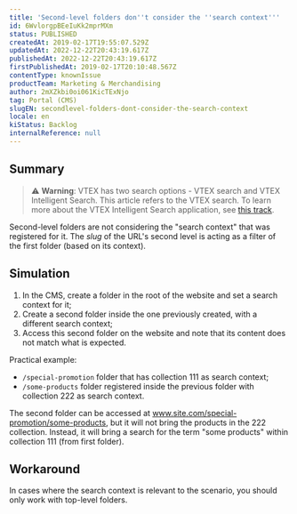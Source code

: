 ```yaml
---
title: 'Second-level folders don''t consider the ''search context'''
id: 6WvlorgpBEeIuKk2mprMXm
status: PUBLISHED
createdAt: 2019-02-17T19:55:07.529Z
updatedAt: 2022-12-22T20:43:19.617Z
publishedAt: 2022-12-22T20:43:19.617Z
firstPublishedAt: 2019-02-17T20:10:48.567Z
contentType: knownIssue
productTeam: Marketing & Merchandising
author: 2mXZkbi0oi061KicTExNjo
tag: Portal (CMS)
slugEN: secondlevel-folders-dont-consider-the-search-context
locale: en
kiStatus: Backlog
internalReference: null
---
```


## Summary

>⚠️ **Warning**: VTEX has two search options - VTEX search and VTEX Intelligent Search. This article refers to the VTEX search. To learn more about the VTEX Intelligent Search application, see <a href = "https://help.vtex.com/tracks/vtex-intelligent-search--19wrbB7nEQcmwzDPl1l4Cb">this track</a>.

Second-level folders are not considering the "search context" that was registered for it. The _slug_ of the URL's second level is acting as a filter of the first folder (based on its context).

## Simulation

1. In the CMS, create a folder in the root of the website and set a search context for it;
2. Create a second folder inside the one previously created, with a different search context;
3. Access this second folder on the website and note that its content does not match what is expected.

Practical example:

- `/special-promotion` folder that has collection 111 as search context;
- `/some-products` folder registered inside the previous folder with collection 222 as search context.

The second folder can be accessed at www.site.com/special-promotion/some-products, but it will not bring the products in the 222 collection. Instead, it will bring a search for the term "some products" within collection 111 (from first folder).

## Workaround

In cases where the search context is relevant to the scenario, you should only work with top-level folders.

